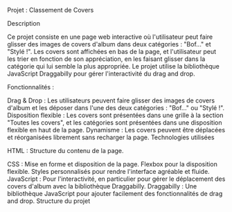 Projet : Classement de Covers

Description

Ce projet consiste en une page web interactive où l'utilisateur peut faire glisser des images de covers d'album dans deux catégories : "Bof..." et "Stylé !". Les covers sont affichées en bas de la page, et l'utilisateur peut les trier en fonction de son appréciation, en les faisant glisser dans la catégorie qui lui semble la plus appropriée. Le projet utilise la bibliothèque JavaScript Draggabilly pour gérer l'interactivité du drag and drop.

Fonctionnalités :

Drag & Drop : Les utilisateurs peuvent faire glisser des images de covers d'album et les déposer dans l'une des deux catégories : "Bof..." ou "Stylé !".
Disposition flexible : Les covers sont présentées dans une grille à la section "Toutes les covers", et les catégories sont présentées dans une disposition flexible en haut de la page.
Dynamisme : Les covers peuvent être déplacées et réorganisées librement sans recharger la page.
Technologies utilisées

HTML : Structure du contenu de la page.

CSS : Mise en forme et disposition de la page.
Flexbox pour la disposition flexible.
Styles personnalisés pour rendre l'interface agréable et fluide.
JavaScript : Pour l'interactivité, en particulier pour gérer le déplacement des covers d'album avec la bibliothèque Draggabilly.
Draggabilly : Une bibliothèque JavaScript pour ajouter facilement des fonctionnalités de drag and drop.
Structure du projet